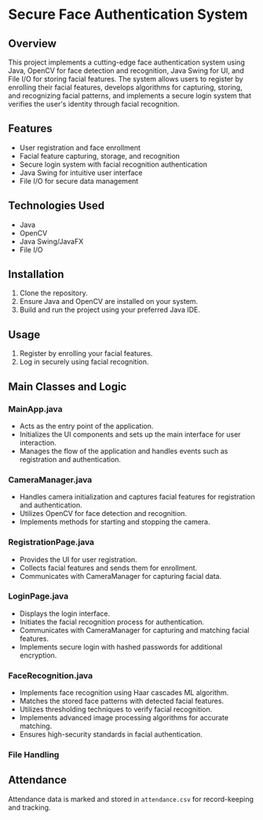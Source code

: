 # Secure Face Authentication System

## Overview
This project implements a cutting-edge face authentication system using Java, OpenCV for face detection and recognition, Java Swing for UI, and File I/O for storing facial features. The system allows users to register by enrolling their facial features, develops algorithms for capturing, storing, and recognizing facial patterns, and implements a secure login system that verifies the user's identity through facial recognition.

## Features
- User registration and face enrollment
- Facial feature capturing, storage, and recognition
- Secure login system with facial recognition authentication
- Java Swing for intuitive user interface
- File I/O for secure data management

## Technologies Used
- Java
- OpenCV
- Java Swing/JavaFX
- File I/O

## Installation
1. Clone the repository.
2. Ensure Java and OpenCV are installed on your system.
3. Build and run the project using your preferred Java IDE.

## Usage
1. Register by enrolling your facial features.
2. Log in securely using facial recognition.

## Main Classes and Logic
### MainApp.java
- Acts as the entry point of the application.
- Initializes the UI components and sets up the main interface for user interaction.
- Manages the flow of the application and handles events such as registration and authentication.

### CameraManager.java
- Handles camera initialization and captures facial features for registration and authentication.
- Utilizes OpenCV for face detection and recognition.
- Implements methods for starting and stopping the camera.

### RegistrationPage.java
- Provides the UI for user registration.
- Collects facial features and sends them for enrollment.
- Communicates with CameraManager for capturing facial data.

### LoginPage.java
- Displays the login interface.
- Initiates the facial recognition process for authentication.
- Communicates with CameraManager for capturing and matching facial features.
- Implements secure login with hashed passwords for additional encryption.

### FaceRecognition.java
- Implements face recognition using Haar cascades ML algorithm.
- Matches the stored face patterns with detected facial features.
- Utilizes thresholding techniques to verify facial recognition.
- Implements advanced image processing algorithms for accurate matching.
- Ensures high-security standards in facial authentication.

### File Handling 

## Attendance
Attendance data is marked and stored in `attendance.csv` for record-keeping and tracking.

